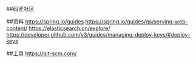 ##码匠社区

##资料
https://spring.io/guides
https://spring.io/guides/gs/serving-web-content/
https://elasticsearch.cn/explore/
https://developer.github.com/v3/guides/managing-deploy-keys/#deploy-keys


##工具
https://git-scm.com/
